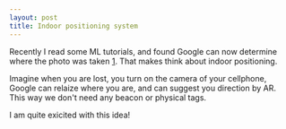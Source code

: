 ```yaml
---
layout: post
title: Indoor positioning system
---
```

Recently I read some ML tutorials, and found Google can now determine where the photo was taken [1](https://www.technologyreview.com/s/600889/google-unveils-neural-network-with-superhuman-ability-to-determine-the-location-of-almost/). That makes think about indoor positioning.

Imagine when you are lost, you turn on the camera of your cellphone, Google can relaize where you are, and can suggest you direction by AR. This way we don't need any beacon or physical tags.

I am quite exicited with this idea!